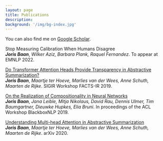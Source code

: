 ```yaml
---
layout: page
title: Publications
description:
background: '/img/bg-index.jpg'
---
```

You can also find me on [Google Scholar](https://scholar.google.com/citations?user=wYjlvvwAAAAJ&hl=nl&oi=ao).

Stop Measuring Calibration When Humans Disagree    
***Joris Baan***, *Wilker Aziz, Barbara Plank, Raquel Fernandez*. To appear at EMNLP 2022.

[Do Transformer Attention Heads Provide Transparency in Abstractive Summarization?](https://arxiv.org/pdf/1907.00570.pdf)    
***Joris Baan***, *Maartje ter Hoeve, Marlies van der Wees, Anne Schuth, Maarten de Rijke*. SIGIR Workshop FACTS-IR 2019.

[On the Realization of Compositionality in Neural Networks](https://arxiv.org/pdf/1906.01634.pdf)  
***Joris Baan***, *Jana Leible, Mitja Nikolaus, David Rau, Dennis Ulmer, Tim Baumgartner, Dieuwke Hupkes, Elia Bruni*. In proceedings of the ACL Workshop BlackboxNLP 2019.

[Understanding Multi-head Attention in Abstractive Summarization](https://arxiv.org/pdf/1911.03898.pdf)  
***Joris Baan***, *Maartje ter Hoeve, Marlies van der Wees, Anne Schuth, Maarten de Rijke*. arXiv 2020.